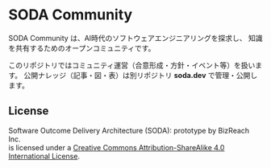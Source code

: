 # SODA Community

SODA Community は、AI時代のソフトウェアエンジニアリングを探求し、
知識を共有するためのオープンコミュニティです。

このリポジトリではコミュニティ運営（合意形成・方針・イベント等）を扱います。
公開ナレッジ（記事・図・表）は別リポジトリ **soda.dev** で管理・公開します。

## License
Software Outcome Delivery Architecture (SODA): prototype by BizReach Inc.  
is licensed under a [Creative Commons Attribution-ShareAlike 4.0 International License](https://creativecommons.org/licenses/by-sa/4.0/).
